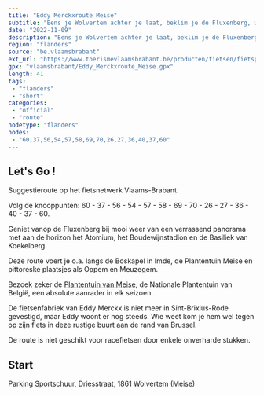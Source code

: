 ```yaml
---
title: "Eddy Merckxroute Meise"
subtitle: "Eens je Wolvertem achter je laat, beklim je de Fluxenberg, waar je geniet van een adembenemend panorama over Brussel"
date: "2022-11-09"
description: "Eens je Wolvertem achter je laat, beklim je de Fluxenberg, waar je geniet van een adembenemend panorama over Brussel. Deze route voert je o.a. langs de Boskapel in Imde, de Plantentuin Meise en pittoreske plaatsjes als Oppem en Meuzegem."
region: "flanders"
source: "be.vlaamsbrabant"
ext_url: "https://www.toerismevlaamsbrabant.be/producten/fietsen/fietsproducten/eddy-merckxroute-meise/index.html"
gpx: "vlaamsbrabant/Eddy_Merckxroute_Meise.gpx"
length: 41
tags:
 - "flanders"
 - "short"
categories:
 - "official"
 - "route"
nodetype: "flanders"
nodes:
 - "60,37,56,54,57,58,69,70,26,27,36,40,37,60"
---
```


## Let's Go ! 

Suggestieroute op het fietsnetwerk Vlaams-Brabant.

Volg de knooppunten: 60 - 37 - 56 - 54 - 57 - 58 - 69 - 70 - 26 - 27 - 36 - 40 - 37 - 60.

Geniet vanop de Fluxenberg bij mooi weer van een verrassend panorama met aan de horizon het Atomium, het Boudewijnstadion en de Basiliek van Koekelberg.

Deze route voert je o.a. langs de Boskapel in Imde, de Plantentuin Meise en pittoreske plaatsjes als Oppem en Meuzegem.

Bezoek zeker de [Plantentuin van Meise](https://www.toerismevlaamsbrabant.be/producten/bezoeken/bezienswaardigheden/plantentuin-meise/), de Nationale Plantentuin van België, een absolute aanrader in elk seizoen.

De fietsenfabriek van Eddy Merckx is niet meer in Sint-Brixius-Rode gevestigd, maar Eddy woont er nog steeds. Wie weet kom je hem wel tegen op zijn fiets in deze rustige buurt aan de rand van Brussel.

De route is niet geschikt voor racefietsen door enkele onverharde stukken.

## Start

Parking Sportschuur, Driesstraat, 1861 Wolvertem (Meise)
